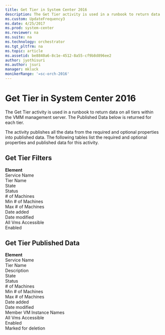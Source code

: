 ```yaml
---
title: Get Tier in System Center 2016
description: The Get Tier activity is used in a runbook to return data on all tiers within the VMM management server.
ms.custom: UpdateFrequency3
ms.date: 4/25/2017
ms.prod: system-center
ms.reviewer: na
ms.suite: na
ms.technology: orchestrator
ms.tgt_pltfrm: na
ms.topic: article
ms.assetid: be8840a6-8c1e-4512-8a55-cf9b8d896ee2
author: jyothisuri
ms.author: jsuri
manager: mkluck
monikerRange: '=sc-orch-2016'
---
```


# Get Tier in System Center 2016

The Get Tier activity is used in a runbook to return data on all tiers within the VMM management server. The Published Data below is returned for each tier.

The activity publishes all the data from the required and optional properties into published data. The following tables list the required and optional properties and published data for this activity.

## Get Tier Filters

**Element**<br>Service Name<br>Tier Name<br>State<br>Status<br>\# of Machines<br>Min \# of Machines<br>Max \# of Machines<br>Date added<br>Date modified<br>All Vms Accessible<br>Enabled

## Get Tier Published Data

**Element**<br>Service Name<br>Tier Name<br>Description<br>State<br>Status<br>\# of Machines<br>Min \# of Machines<br>Max \# of Machines<br>Date added<br>Date modified<br>Member VM Instance Names<br>All Vms Accessible<br>Enabled<br>Marked for deletion

